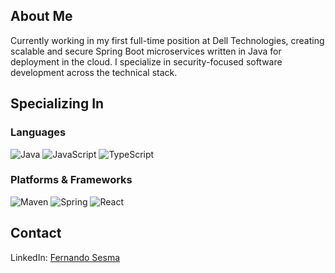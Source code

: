 ## About Me
Currently working in my first full-time position at Dell Technologies, creating scalable and secure Spring Boot microservices written in Java for deployment in the cloud. I specialize in security-focused software development across the technical stack.

## Specializing In
### Languages
![Java](https://img.shields.io/badge/java-%23ED8B00?style=for-the-badge&logo=coffeescript&logoColor=white)
![JavaScript](https://img.shields.io/badge/javascript-F7DF1E?style=for-the-badge&logo=javascript&logoColor=white)
![TypeScript](https://img.shields.io/badge/typescript-3079c6?style=for-the-badge&logo=typescript&logoColor=white)

### Platforms & Frameworks
![Maven](https://img.shields.io/badge/maven-C71A36?style=for-the-badge&logo=apache-maven&logoColor=white)
![Spring](https://img.shields.io/badge/spring-%236DB33F.svg?style=for-the-badge&logo=spring&logoColor=white)
![React](https://img.shields.io/badge/react-20232A?style=for-the-badge&logo=React&logoColor=61DAFB)

## Contact

LinkedIn: [Fernando Sesma](https://www.linkedin.com/in/fernando-sesma/)
<!---
fsesmajr/fsesmajr is a ✨ special ✨ repository because its `README.md` (this file) appears on your GitHub profile.
You can click the Preview link to take a look at your changes.
--->
